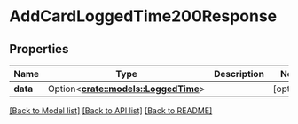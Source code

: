 # AddCardLoggedTime200Response

## Properties

Name | Type | Description | Notes
------------ | ------------- | ------------- | -------------
**data** | Option<[**crate::models::LoggedTime**](LoggedTime.md)> |  | [optional]

[[Back to Model list]](../README.md#documentation-for-models) [[Back to API list]](../README.md#documentation-for-api-endpoints) [[Back to README]](../README.md)


